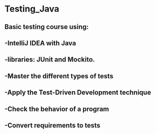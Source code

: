 # Testing_Java
## Basic testing course using:
## -IntelliJ IDEA with Java
## -libraries: JUnit and Mockito.


## -Master the different types of tests
## -Apply the Test-Driven Development technique
## -Check the behavior of a program
## -Convert requirements to tests

